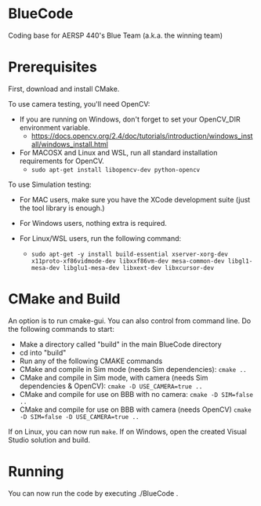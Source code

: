 # BlueCode
Coding base for AERSP 440's Blue Team (a.k.a. the winning team)

# Prerequisites
First, download and install CMake.

To use camera testing, you'll need OpenCV:

* If you are running on Windows, don't forget to set your OpenCV_DIR environment variable.
  * https://docs.opencv.org/2.4/doc/tutorials/introduction/windows_install/windows_install.html
* For MACOSX and Linux and WSL, run all standard installation requirements for OpenCV.
  * `sudo apt-get install libopencv-dev python-opencv`

To use Simulation testing:

* For MAC users, make sure you have the XCode development suite (just the tool library is enough.)
* For Windows users, nothing extra is required.
* For Linux/WSL users, run the following command:

  * `sudo apt-get -y install build-essential xserver-xorg-dev x11proto-xf86vidmode-dev libxxf86vm-dev mesa-common-dev libgl1-mesa-dev libglu1-mesa-dev libxext-dev libxcursor-dev`

# CMake and Build
An option is to run cmake-gui. You can also control from command line. Do the following commands to start:

* Make a directory called "build" in the main BlueCode directory
* cd into "build"
* Run any of the following CMAKE commands
* CMake and compile in Sim mode (needs Sim dependencies):
    `cmake ..`
* CMake and compile in Sim mode, with camera (needs Sim dependencies & OpenCV):
    `cmake -D USE_CAMERA=true ..`
* CMake and compile for use on BBB with no camera:
    `cmake -D SIM=false ..`
* CMake and compile for use on BBB with camera (needs OpenCV)
    `cmake -D SIM=false -D USE_CAMERA=true ..`

If on Linux, you can now run `make`. If on Windows, open the created Visual Studio solution and build.

# Running
You can now run the code by executing ./BlueCode .
